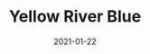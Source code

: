 ---
discogs_id: 17040972
discogs_master_id: 1942434
title: Yellow River Blue
artists: ['苏玉']
date: 2021-01-22
genre: ['Electronic']
image: Yellow River Blue-17040972.jpg
label: bié Records
country: China
styles: ['IDM']
video: https://www.youtube.com/watch?v=stF8L5lF2IY
category: Electronic
---